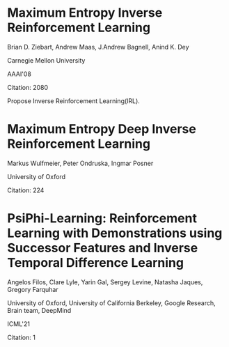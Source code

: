 # Maximum Entropy Inverse Reinforcement Learning

Brian D. Ziebart, Andrew Maas, J.Andrew Bagnell, Anind K. Dey

Carnegie Mellon University

AAAI'08

Citation: 2080

Propose Inverse Reinforcement Learning(IRL).

# Maximum Entropy Deep Inverse Reinforcement Learning

Markus Wulfmeier, Peter Ondruska, Ingmar Posner

University of Oxford

Citation: 224

# PsiPhi-Learning: Reinforcement Learning with Demonstrations using Successor Features and Inverse Temporal Difference Learning

Angelos Filos, Clare Lyle, Yarin Gal, Sergey Levine, Natasha Jaques, Gregory Farquhar

University of Oxford, University of California Berkeley, Google Research, Brain team, DeepMind

ICML'21

Citation: 1